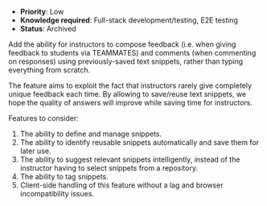 * **Priority**: Low
* **Knowledge required**: Full-stack development/testing, E2E testing
* **Status**: Archived

Add the ability for instructors to compose feedback (i.e. when giving feedback to students via TEAMMATES) and comments (when commenting on responses) using previously-saved text snippets, rather than typing everything from scratch.

The feature aims to exploit the fact that instructors rarely give completely unique feedback each time. By allowing to save/reuse text snippets, we hope the quality of answers will improve while saving time for instructors.

Features to consider:
1. The ability to define and manage snippets.
1. The ability to identify reusable snippets automatically and save them for later use.
1. The ability to suggest relevant snippets intelligently, instead of the instructor having to select snippets from a repository.
1. The ability to tag snippets.
1. Client-side handling of this feature without a lag and browser incompatibility issues.
